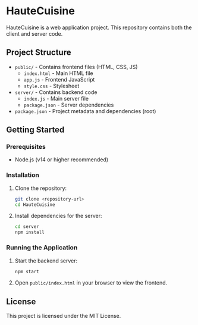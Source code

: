 # HauteCuisine

HauteCuisine is a web application project. This repository contains both the client and server code.

## Project Structure

- `public/` - Contains frontend files (HTML, CSS, JS)
  - `index.html` - Main HTML file
  - `app.js` - Frontend JavaScript
  - `style.css` - Stylesheet
- `server/` - Contains backend code
  - `index.js` - Main server file
  - `package.json` - Server dependencies
- `package.json` - Project metadata and dependencies (root)

## Getting Started

### Prerequisites
- Node.js (v14 or higher recommended)

### Installation
1. Clone the repository:
   ```sh
   git clone <repository-url>
   cd HauteCuisine
   ```
2. Install dependencies for the server:
   ```sh
   cd server
   npm install
   ```

### Running the Application
1. Start the backend server:
   ```sh
   npm start
   ```
2. Open `public/index.html` in your browser to view the frontend.

## License

This project is licensed under the MIT License.
